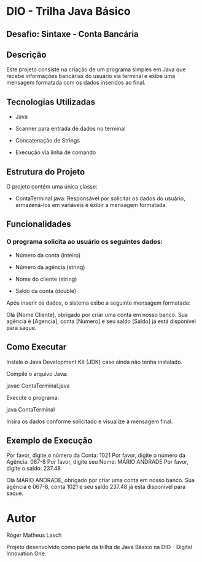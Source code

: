 # DIO - Trilha Java Básico

## Desafio: Sintaxe - Conta Bancária

## Descrição

Este projeto consiste na criação de um programa simples em Java que recebe informações bancárias do usuário via terminal e exibe uma mensagem formatada com os dados inseridos ao final.

## Tecnologias Utilizadas

- Java

- Scanner para entrada de dados no terminal

- Concatenação de Strings

- Execução via linha de comando

## Estrutura do Projeto

O projeto contém uma única classe:

- ContaTerminal.java: Responsável por solicitar os dados do usuário, armazená-los em variáveis e exibir a mensagem formatada.

## Funcionalidades

### O programa solicita ao usuário os seguintes dados:

- Número da conta (inteiro)

- Número da agência (string)

- Nome do cliente (string)

- Saldo da conta (double)

Após inserir os dados, o sistema exibe a seguinte mensagem formatada:

Olá [Nome Cliente], obrigado por criar uma conta em nosso banco.
Sua agência é [Agencia], conta [Numero] e seu saldo [Saldo] já está disponível para saque.

## Como Executar

Instale o Java Development Kit (JDK) caso ainda não tenha instalado.

Compile o arquivo Java:

javac ContaTerminal.java

Execute o programa:

java ContaTerminal

Insira os dados conforme solicitado e visualize a mensagem final.

## Exemplo de Execução

Por favor, digite o número da Conta:
1021
Por favor, digite o número da Agência:
067-8
Por favor, digite seu Nome:
MÁRIO ANDRADE
Por favor, digite o saldo:
237.48

Olá MÁRIO ANDRADE, obrigado por criar uma conta em nosso banco.
Sua agência é 067-8, conta 1021 e seu saldo 237.48 já está disponível para saque.

# Autor

Róger Matheus Lasch

Projeto desenvolvido como parte da trilha de Java Básico na DIO - Digital Innovation One.

